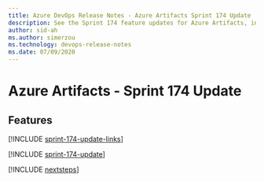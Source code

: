 ```yaml
---
title: Azure DevOps Release Notes - Azure Artifacts Sprint 174 Update
description: See the Sprint 174 feature updates for Azure Artifacts, including next steps.
author: sid-ah
ms.author: simerzou
ms.technology: devops-release-notes
ms.date: 07/09/2020
---
```


# Azure Artifacts - Sprint 174 Update

## Features

[!INCLUDE [sprint-174-update-links](../includes/artifacts/sprint-174-update-links.md)]

[!INCLUDE [sprint-174-update](../includes/artifacts/sprint-174-update.md)]

[!INCLUDE [nextsteps](../includes/nextsteps.md)]